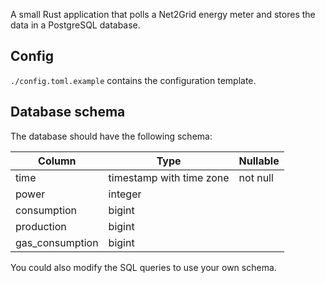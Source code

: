 A small Rust application that polls a Net2Grid energy meter and stores the data in a PostgreSQL database.

## Config
`./config.toml.example` contains the configuration template.

## Database schema
The database should have the following schema:

 |    Column      |           Type           | Nullable |
 |----------------|--------------------------|----------|
 | time           | timestamp with time zone | not null |
 | power          | integer                  |          |
 | consumption    | bigint                   |          |
 | production     | bigint                   |          |  
 | gas_consumption| bigint                   |          |

 You could also modify the SQL queries to use your own schema.

